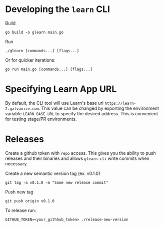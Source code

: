 # Developing the `learn` CLI

Build
```
go build -o glearn main.go
```

Run
```
./glearn [commands...] [flags...]
```

Or for quicker iterations:
```
go run main.go [commands...] [flags...]
```

# Specifying Learn App URL

By default, the CLI tool will use Learn's base url `https://learn-2.galvanize.com`. This value can be changed by exporting the environment variable `LEARN_BASE_URL` to specify the desired address. This is convenient for testing stage/PR environments.

# Releases

Create a github token with `repo` access. This gives you the ability to push releases and their binaries and allows `glearn-cli` write commits when necessary.

Create a new semantic version tag (ex. v0.1.0)

```
git tag -a v0.1.0 -m "Some new release commit"
```

Push new tag
```
git push origin v0.1.0
```

To release run:
```
GITHUB_TOKEN=<your_githhub_token> ./release-new-version
```
